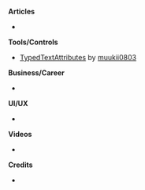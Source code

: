 **Articles**

* 

**Tools/Controls**

* [TypedTextAttributes](https://github.com/muukii/TypedTextAttributes) by [muukii0803](https://twitter.com/muukii0803)

**Business/Career**

* 

**UI/UX**

* 

**Videos**

* 

**Credits**

* 
